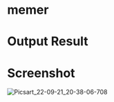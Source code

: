 # memer
# Output Result
# Screenshot
![Picsart_22-09-21_20-38-06-708](https://user-images.githubusercontent.com/112925756/191541556-2f0ea908-b4f4-49d5-a2d6-191794ab75d2.jpg)

